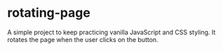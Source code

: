 # rotating-page

A simple project to keep practicing vanilla JavaScript and CSS styling.
It rotates the page when the user clicks on the button.
